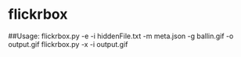 flickrbox
=========

##Usage:
flickrbox.py -e -i hiddenFile.txt -m meta.json -g ballin.gif -o output.gif
flickrbox.py -x -i output.gif
